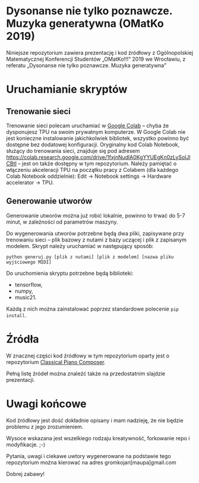 # Dysonanse nie tylko poznawcze. Muzyka generatywna (OMatKo 2019)
Niniejsze repozytorium zawiera prezentację i kod źródłowy z Ogólnopolskiej Matematycznej Konferencji Studentów „OMatKo!!!” 2019 we Wrocławiu, z referatu „Dysonanse nie tylko poznawcze. Muzyka generatywna”

# Uruchamianie skryptów

## Trenowanie sieci
Trenowanie sieci polecam uruchamiać w [Google Colab](https://colab.research.google.com/) – chyba że dysponujesz TPU na swoim prywatnym komputerze. W Google Colab nie jest konieczne instalowanie jakichkolwiek bibliotek, wszystko powinno być dostępne bez dodatowej konfiguracji.
Oryginalny kod Colab Notebook, służący do trenowania sieci, znajduje się pod adresem https://colab.research.google.com/drive/1fxjnNudlA0KgYYUEgKn0zLySolJlCBtI – jest on także dostępny w tym repozytorium.
Należy pamiętać o włączeniu akceleracji TPU na początku pracy z Colabem (dla każdego Colab Notebook oddzielnie): Edit → Notebook settings → Hardware accelerator → TPU.

## Generowanie utworów

Generowanie utworów można już robić lokalnie, powinno to trwać do 5-7 minut, w zależności od parametrów maszyny.

Do wygenerowania utworów potrzebne będą dwa pliki, zapisywane przy trenowaniu sieci – plik bazowy z nutami z bazy uczącej i plik z zapisanym modelem.
Skrypt należy uruchamiać w następujący sposób:

`python generuj.py [plik z nutami] [plik z modelem] [nazwa pliku wyjściowego MIDI]`

Do uruchomienia skryptu potrzebne będą biblioteki:
* tensorflow,
* numpy,
* music21.

Każdą z nich można zainstalować poprzez standardowe polecenie `pip install`.

# Źródła

W znacznej części kod źródłowy w tym repozytorium oparty jest o repozytorium [Classical Piano Composer](https://github.com/Skuldur/Classical-Piano-Composer).

Pełną listę źródeł można znaleźć także na przedostatnim slajdzie prezentacji.

# Uwagi końcowe

Kod źródłowy jest dość dokładnie opisany i mam nadzieję, że nie będzie problemu z jego zrozumieniem.

Wysoce wskazana jest wszelkiego rodzaju kreatywność, forkowanie repo i modyfikacje. ;-)

Pytania, uwagi i ciekawe uwtory wygenerowane na podstawie tego repozytorium można kierować na adres gromkojan[maupa]gmail.com

Dobrej zabawy!

